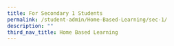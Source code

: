 ```yaml
---
title: For Secondary 1 Students
permalink: /student-admin/Home-Based-Learning/sec-1/
description: ""
third_nav_title: Home Based Learning
---
```


